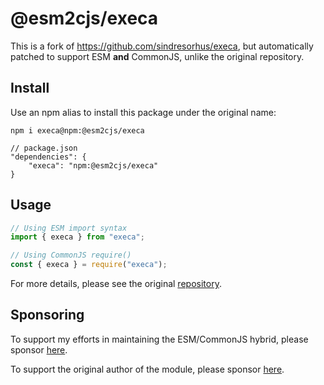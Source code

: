 # @esm2cjs/execa

This is a fork of https://github.com/sindresorhus/execa, but automatically patched to support ESM **and** CommonJS, unlike the original repository.

## Install

Use an npm alias to install this package under the original name:

```
npm i execa@npm:@esm2cjs/execa
```

```jsonc
// package.json
"dependencies": {
    "execa": "npm:@esm2cjs/execa"
}
```

## Usage

```js
// Using ESM import syntax
import { execa } from "execa";

// Using CommonJS require()
const { execa } = require("execa");
```

For more details, please see the original [repository](https://github.com/sindresorhus/execa).

## Sponsoring

To support my efforts in maintaining the ESM/CommonJS hybrid, please sponsor [here](https://github.com/sponsors/AlCalzone).

To support the original author of the module, please sponsor [here](https://github.com/sindresorhus/execa).
